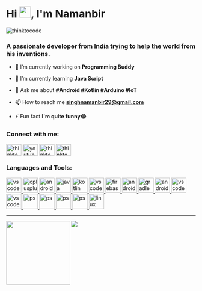 <h1 align="left">Hi <img src="https://raw.githubusercontent.com/MartinHeinz/MartinHeinz/master/wave.gif" width="30px">, I'm Namanbir</h1>

<p align="left"> <img src="https://komarev.com/ghpvc/?username=thinktocode&color=dc143c" alt="thinktocode" /> </p>


<h3 align="left">A passionate developer from India trying to help the world from his inventions. </h3>


- 🔭 I’m currently working on **Programming Buddy**

- 🌱 I’m currently learning **Java Script**

- 💬 Ask me about **#Android #Kotlin #Arduino #IoT**

- 📫 How to reach me **singhnamanbir29@gmail.com**

- ⚡ Fun fact **I'm quite funny😂**


<p align="left">
<h3 align="left">Connect with me:</h3>
</p>

<p align="left">  
<a href="https://www.linkedin.com/in/namanbir-singh-262318178/" target="blank"><img align="middle" src="https://www.flaticon.com/svg/static/icons/svg/1383/1383262.svg" alt="thinktocode" height="30" width="40" /></a>
<a href="https://www.youtube.com/c/thinktocode" target="blank"><img align="middle" src="https://www.flaticon.com/svg/static/icons/svg/1383/1383260.svg" alt="youtube" height="30" width="40" /></a>
<a href="https://play.google.com/store/apps/dev?id=6670675380869102167" target="blank"><img align="middle" src="https://www.flaticon.com/svg/static/icons/svg/888/888907.svg" alt="thinktocode" height="30" width="40" /></a>
<a href="https://instagram.com/thinktocode.in" target="blank"><img align="middle" src="https://flaticon.com/svg/static/icons/svg/1384/1384063.svg" alt="thinktocode" height="30" width="40" /></a></p>

<h3 align="left">Languages and Tools:</h3>


<p align="left">  
<a href="https://www.cprogramming.com/" target="_blank"> <img src="https://devicon.dev/devicon.git/icons/c/c-plain.svg" alt="vscode" width="40" height="40"/> </a> 
<a href="https://www.w3schools.com/cpp/" target="_blank"> <img src="https://devicons.github.io/devicon/devicon.git/icons/cplusplus/cplusplus-original.svg" alt="cplusplus" width="40" height="40"/> </a> 
<a href="https://python.org" target="_blank"> <img src="https://devicon.dev/devicon.git/icons/python/python-original.svg" alt="android" width="40" height="40"/> </a> 
<a href="https://www.java.com" target="_blank"> <img src="https://devicon.dev/devicon.git/icons/java/java-original.svg" alt="java" width="40" height="40"/> </a> 
<a href="https://kotlinlang.org" target="_blank"> <img src="https://www.vectorlogo.zone/logos/kotlinlang/kotlinlang-icon.svg" alt="kotlin" width="40" height="40"/> </a> 
<a href="https://www.w3schools.com/Css" target="_blank"> <img src="https://devicon.dev/devicon.git/icons/css3/css3-plain-wordmark.svg" alt="vscode" width="40" height="40"/> </a> 
<a href="https://firebase.google.com/" target="_blank"> <img src="https://www.vectorlogo.zone/logos/firebase/firebase-icon.svg" alt="firebase" width="40" height="40"/> </a>
<a href="https://android.com" target="_blank"> <img src="https://img.icons8.com/fluent/2x/android-os.png" alt="android" width="40" height="40"/> </a> 
<a href="https://www.gradle.org/" target="_blank"> <img src="https://devicon.dev/devicon.git/icons/gradle/gradle-plain.svg" alt="gradle" width="40" height="40"/> </a> 
<a href="https://developer.android.com" target="_blank"> <img src="https://upload.wikimedia.org/wikipedia/commons/thumb/archive/3/34/20201120181649%21Android_Studio_icon.svg/120px-Android_Studio_icon.svg.png" alt="android" width="40" height="40"/> </a> 
<a href="https://code.visualstudio.com/" target="_blank"> <img src="https://cdn.worldvectorlogo.com/logos/visual-studio-code.svg" alt="vscode" width="40" height="40"/> </a> 
<a href="https://github.com" target="_blank"> <img src="https://devicon.dev/devicon.git/icons/github/github-original.svg" alt="vscode" width="40" height="40"/> </a>
<a href="https://adobe.com" target="_blank"> <img src="https://cdn.worldvectorlogo.com/logos/photoshop-cc.svg" alt="ps" width="40" height="40"/> </a>
<a href="https://adobe.com" target="_blank"> <img src="https://seeklogo.com/images/A/adobe-illustrator-logo-775FAF240B-seeklogo.com.png" alt="ps" width="40" height="40"/> </a>
<a href="https://adobe.com" target="_blank"> <img src="https://seeklogo.com/images/A/adobe-animate-logo-9D0AC83234-seeklogo.com.png" alt="ps" width="40" height="40"/> </a>
<a href="https://figma.com" target="_blank"> <img src="https://cdn.worldvectorlogo.com/logos/figma-1.svg" alt="ps" width="40" height="40"/> </a>
<a href="https://www.linux.org/" target="_blank"> <img src="https://devicons.github.io/devicon/devicon.git/icons/linux/linux-original.svg" alt="linux" width="40" height="40"/> </a> 
</p>

---
<div>
  <img height="170" align="left" src="https://github-readme-stats.vercel.app/api?username=thinktocode&count_private=true&include_all_commits=true" />
  <img src="https://github-readme-stats.vercel.app/api/top-langs/?username=thinktocode&layout=compact" />
</div>
